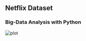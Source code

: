 ## Netflix Dataset
### Big-Data Analysis with Python
![plot](https://wallpapercave.com/wp/wp5063339.png)

